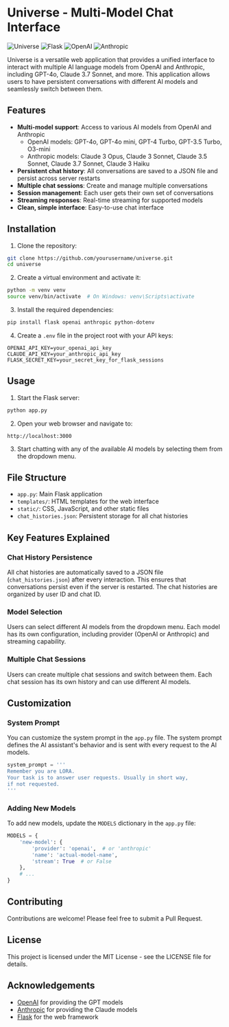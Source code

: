 # Universe - Multi-Model Chat Interface

![Universe](https://img.shields.io/badge/Universe-Chat_Interface-blue)
![Flask](https://img.shields.io/badge/Flask-Web_Framework-green)
![OpenAI](https://img.shields.io/badge/OpenAI-GPT_Models-orange)
![Anthropic](https://img.shields.io/badge/Anthropic-Claude_Models-purple)

Universe is a versatile web application that provides a unified interface to interact with multiple AI language models from OpenAI and Anthropic, including GPT-4o, Claude 3.7 Sonnet, and more. This application allows users to have persistent conversations with different AI models and seamlessly switch between them.

## Features

- **Multi-model support**: Access to various AI models from OpenAI and Anthropic
  - OpenAI models: GPT-4o, GPT-4o mini, GPT-4 Turbo, GPT-3.5 Turbo, O3-mini
  - Anthropic models: Claude 3 Opus, Claude 3 Sonnet, Claude 3.5 Sonnet, Claude 3.7 Sonnet, Claude 3 Haiku
- **Persistent chat history**: All conversations are saved to a JSON file and persist across server restarts
- **Multiple chat sessions**: Create and manage multiple conversations
- **Session management**: Each user gets their own set of conversations
- **Streaming responses**: Real-time streaming for supported models
- **Clean, simple interface**: Easy-to-use chat interface

## Installation

1. Clone the repository:
```bash
git clone https://github.com/yourusername/universe.git
cd universe
```

2. Create a virtual environment and activate it:
```bash
python -m venv venv
source venv/bin/activate  # On Windows: venv\Scripts\activate
```

3. Install the required dependencies:
```bash
pip install flask openai anthropic python-dotenv
```

4. Create a `.env` file in the project root with your API keys:
```
OPENAI_API_KEY=your_openai_api_key
CLAUDE_API_KEY=your_anthropic_api_key
FLASK_SECRET_KEY=your_secret_key_for_flask_sessions
```

## Usage

1. Start the Flask server:
```bash
python app.py
```

2. Open your web browser and navigate to:
```
http://localhost:3000
```

3. Start chatting with any of the available AI models by selecting them from the dropdown menu.

## File Structure

- `app.py`: Main Flask application
- `templates/`: HTML templates for the web interface
- `static/`: CSS, JavaScript, and other static files
- `chat_histories.json`: Persistent storage for all chat histories

## Key Features Explained

### Chat History Persistence

All chat histories are automatically saved to a JSON file (`chat_histories.json`) after every interaction. This ensures that conversations persist even if the server is restarted. The chat histories are organized by user ID and chat ID.

### Model Selection

Users can select different AI models from the dropdown menu. Each model has its own configuration, including provider (OpenAI or Anthropic) and streaming capability.

### Multiple Chat Sessions

Users can create multiple chat sessions and switch between them. Each chat session has its own history and can use different AI models.

## Customization

### System Prompt

You can customize the system prompt in the `app.py` file. The system prompt defines the AI assistant's behavior and is sent with every request to the AI models.

```python
system_prompt = '''
Remember you are LORA.
Your task is to answer user requests. Usually in short way,
if not requested.
'''
```

### Adding New Models

To add new models, update the `MODELS` dictionary in the `app.py` file:

```python
MODELS = {
    'new-model': {
        'provider': 'openai',  # or 'anthropic'
        'name': 'actual-model-name', 
        'stream': True  # or False
    },
    # ...
}
```

## Contributing

Contributions are welcome! Please feel free to submit a Pull Request.

## License

This project is licensed under the MIT License - see the LICENSE file for details.

## Acknowledgements

- [OpenAI](https://openai.com/) for providing the GPT models
- [Anthropic](https://www.anthropic.com/) for providing the Claude models
- [Flask](https://flask.palletsprojects.com/) for the web framework
